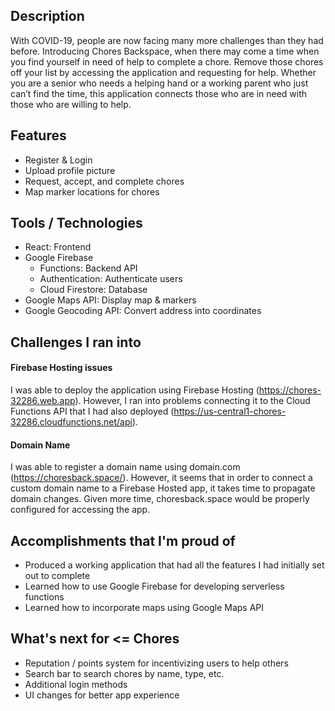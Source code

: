 ## Description
With COVID-19, people are now facing many more challenges than they had before. Introducing Chores Backspace, when there may come a time when you find yourself in need of help to complete a chore. Remove those chores off your list by accessing the application and requesting for help. Whether you are a senior who needs a helping hand or a working parent who just can’t find the time, this application connects those who are in need with those who are willing to help. 

## Features
- Register & Login
- Upload profile picture
- Request, accept, and complete chores
- Map marker locations for chores 

## Tools / Technologies
- React: Frontend
- Google Firebase 
  - Functions: Backend API
  - Authentication: Authenticate users
  - Cloud Firestore: Database
- Google Maps API: Display map & markers
- Google Geocoding API: Convert address into coordinates

## Challenges I ran into
#### Firebase Hosting issues
I was able to deploy the application using Firebase Hosting (https://chores-32286.web.app). However, I ran into problems connecting it to the Cloud Functions API that I had also deployed (https://us-central1-chores-32286.cloudfunctions.net/api). 
#### Domain Name
I was able to register a domain name using domain.com (https://choresback.space/). However, it seems that in order to connect a custom domain name to a Firebase Hosted app, it takes time to propagate domain changes. Given more time, choresback.space would be properly configured for accessing the app. 

## Accomplishments that I'm proud of
- Produced a working application that had all the features I had initially set out to complete
- Learned how to use Google Firebase for developing serverless functions
- Learned how to incorporate maps using Google Maps API

## What's next for <= Chores
- Reputation / points system for incentivizing users to help others
- Search bar to search chores by name, type, etc.
- Additional login methods 
- UI changes for better app experience
